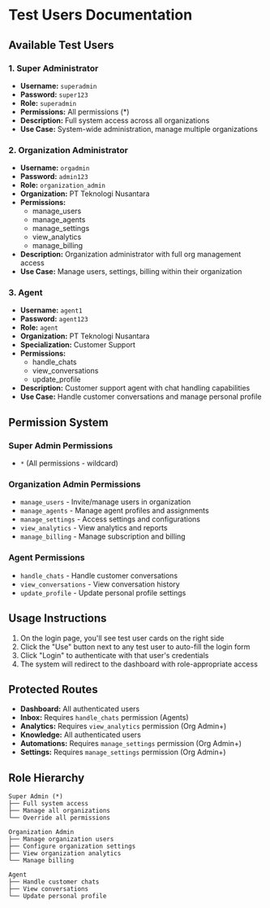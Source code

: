 # Test Users Documentation

## Available Test Users

### 1. Super Administrator
- **Username:** `superadmin`
- **Password:** `super123`
- **Role:** `superadmin`
- **Permissions:** All permissions (*)
- **Description:** Full system access across all organizations
- **Use Case:** System-wide administration, manage multiple organizations

### 2. Organization Administrator
- **Username:** `orgadmin`
- **Password:** `admin123`
- **Role:** `organization_admin`
- **Organization:** PT Teknologi Nusantara
- **Permissions:** 
  - manage_users
  - manage_agents
  - manage_settings
  - view_analytics
  - manage_billing
- **Description:** Organization administrator with full org management access
- **Use Case:** Manage users, settings, billing within their organization

### 3. Agent
- **Username:** `agent1`
- **Password:** `agent123`
- **Role:** `agent`
- **Organization:** PT Teknologi Nusantara
- **Specialization:** Customer Support
- **Permissions:**
  - handle_chats
  - view_conversations
  - update_profile
- **Description:** Customer support agent with chat handling capabilities
- **Use Case:** Handle customer conversations and manage personal profile

## Permission System

### Super Admin Permissions
- `*` (All permissions - wildcard)

### Organization Admin Permissions
- `manage_users` - Invite/manage users in organization
- `manage_agents` - Manage agent profiles and assignments
- `manage_settings` - Access settings and configurations
- `view_analytics` - View analytics and reports
- `manage_billing` - Manage subscription and billing

### Agent Permissions
- `handle_chats` - Handle customer conversations
- `view_conversations` - View conversation history
- `update_profile` - Update personal profile settings

## Usage Instructions

1. On the login page, you'll see test user cards on the right side
2. Click the "Use" button next to any test user to auto-fill the login form
3. Click "Login" to authenticate with that user's credentials
4. The system will redirect to the dashboard with role-appropriate access

## Protected Routes

- **Dashboard:** All authenticated users
- **Inbox:** Requires `handle_chats` permission (Agents)
- **Analytics:** Requires `view_analytics` permission (Org Admin+)
- **Knowledge:** All authenticated users
- **Automations:** Requires `manage_settings` permission (Org Admin+)
- **Settings:** Requires `manage_settings` permission (Org Admin+)

## Role Hierarchy

```
Super Admin (*)
├── Full system access
├── Manage all organizations
└── Override all permissions

Organization Admin
├── Manage organization users
├── Configure organization settings
├── View organization analytics
└── Manage billing

Agent
├── Handle customer chats
├── View conversations
└── Update personal profile
```
